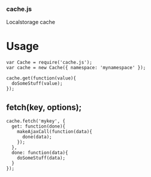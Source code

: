 
### cache.js

Localstorage cache

Usage
===
```
var Cache = require('cache.js');
var cache = new Cache({ namespace: 'mynamespace' });

cache.get(function(value){
  doSomeStuff(value);
});
```

fetch(key, options);
---
```
cache.fetch('mykey', {
  get: function(done){
    makeAjaxCall(function(data){
      done(data);
    });
  },
  done: function(data){
    doSomeStuff(data);
  }
});
```
